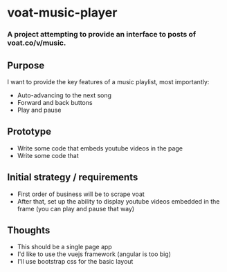 # voat-music-player
### A project attempting to provide an interface to posts of voat.co/v/music.

## Purpose

I want to provide the key features of a music playlist, most importantly:

- Auto-advancing to the next song
- Forward and back buttons
- Play and pause

## Prototype

- Write some code that embeds youtube videos in the page
- Write some code that 

## Initial strategy / requirements

- First order of business will be to scrape voat
- After that, set up the ability to display youtube videos embedded in the frame (you can play and pause that way)


## Thoughts

- This should be a single page app
- I'd like to use the vuejs framework (angular is too big)
- I'll use bootstrap css for the basic layout
